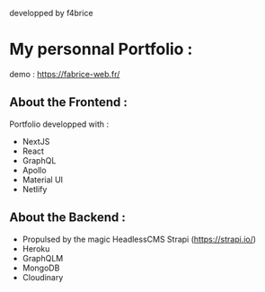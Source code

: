 
developped by f4brice

# My personnal Portfolio :
demo :
https://fabrice-web.fr/


## About the Frontend : 
Portfolio developped with : 

- NextJS
- React
- GraphQL
- Apollo
- Material UI
- Netlify


## About the Backend :

- Propulsed by the magic HeadlessCMS Strapi (https://strapi.io/)
- Heroku
- GraphQLM
- MongoDB
- Cloudinary

